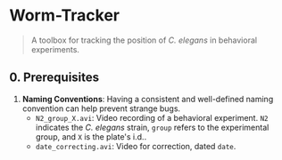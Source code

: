 # Worm-Tracker

> A toolbox for tracking the position of *C. elegans* in behavioral experiments.



## 0. Prerequisites

1. **Naming Conventions**: Having a consistent and well-defined naming convention can help prevent strange bugs.
   - `N2_group_X.avi`: Video recording of a behavioral experiment. `N2` indicates the *C. elegans* strain, `group` refers to the experimental group, and `X` is the plate's i.d..
   - `date_correcting.avi`: Video for correction, dated `date`.
